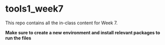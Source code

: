 # tools1_week7

This repo contains all the in-class content for Week 7.

**Make sure to create a new environment and install relevant packages to run the files**
